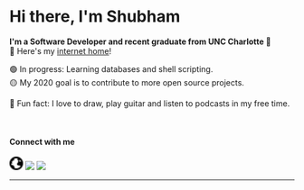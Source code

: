 # Hi there, I'm Shubham 

<b>I'm a Software Developer and recent graduate from UNC Charlotte 🤙 </b>  
🏡 Here's my [internet home][website]!  

🟢 In progress: Learning databases and shell scripting.  
🟡 My 2020 goal is to contribute to more open source projects. 


🎨 Fun fact: I love to draw, play guitar and listen to podcasts in my free time.    
 
 
 <br>
 
 
#### Connect with me  
[<img width="24px" src="https://raw.githubusercontent.com/iconic/open-iconic/master/svg/globe.svg"/>][website]
[<img width="24px" src="https://cdn.jsdelivr.net/npm/simple-icons@v3/icons/twitter.svg" />][twitter]
[<img width="24px" src="https://cdn.jsdelivr.net/npm/simple-icons@v3/icons/linkedin.svg" />][linkedin]
<br />



---




[website]: https://thatshubham.com/
[twitter]: https://twitter.com/ecstaticdonut
[instagram]: https://instagram.com/thatshubham
[linkedin]: https://linkedin.com/in/thatshubham
